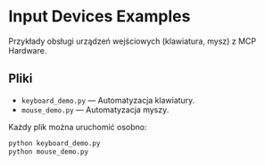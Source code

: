 # Input Devices Examples

Przykłady obsługi urządzeń wejściowych (klawiatura, mysz) z MCP Hardware.

## Pliki
- `keyboard_demo.py` — Automatyzacja klawiatury.
- `mouse_demo.py` — Automatyzacja myszy.

Każdy plik można uruchomić osobno:
```bash
python keyboard_demo.py
python mouse_demo.py
```
